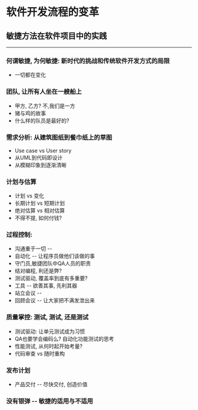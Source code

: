 # 软件开发流程的变革
## 敏捷方法在软件项目中的实践
--------------------------
### 何谓敏捷, 为何敏捷: 新时代的挑战和传统软件开发方式的局限
* 一切都在变化　

### 团队, 让所有人坐在一艘船上
* 甲方, 乙方? 不,我们是一方
* 猪与鸡的故事
* 什么样的队员是最好的?

### 需求分析: 从建筑图纸到餐巾纸上的草图
* Use case vs User story
* 从UML到代码即设计
* 从模糊印象到逐渐清晰

### 计划与估算
* 计划 vs 变化
* 长期计划 vs 短期计划
* 绝对估算 vs 相对估算
* 不得不提, 如何付钱?

### 过程控制: 
* 沟通重于一切 -- 
* 自动化 -- 让程序员做他们该做的事
* 守门员,敏捷团队中QA人员的职责
* 结对编程, 利还是弊?
* 测试驱动, 覆盖率到底有多重要?
* 工具 -- 欲善其事, 先利其器
* 站立会议 -- 
* 回顾会议 -- 让大家把不满发泄出来

### 质量掌控: 测试, 测试, 还是测试
* 测试驱动: 让单元测试成为习惯
* QA也要学会编码么? 自动化功能测试的思考
* 性能测试, 从何时起开始考量?
* 代码审查 vs 随时重构

### 发布计划
* 产品交付 -- 尽快交付, 创造价值

### 没有银弹 -- 敏捷的适用与不适用
